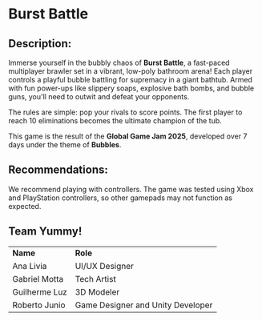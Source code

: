 <h1><strong>Burst Battle</strong></h1>
<h2>Description:</h2>
<p>Immerse yourself in the bubbly chaos of <strong>Burst Battle</strong>, a fast-paced multiplayer brawler set in a vibrant, low-poly bathroom arena! Each player controls a playful bubble battling for supremacy in a giant bathtub. Armed with fun power-ups like slippery soaps, explosive bath bombs, and bubble guns, you'll need to outwit and defeat your opponents.</p>
<p>The rules are simple: pop your rivals to score points. The first player to reach 10 eliminations becomes the ultimate champion of the tub.</p>
<p>This game is the result of the <strong>Global Game Jam 2025</strong>, developed over 7 days under the theme of <strong>Bubbles</strong>.</p>
<h2>Recommendations:</h2>
<p>We recommend playing with controllers. The game was tested using Xbox and PlayStation controllers, so other gamepads may not function as expected.</p>
<h2>Team Yummy!</h2>
<p></p>
<table>
  <tbody>
    <tr>
      <td><strong>Name</strong></td>
      <td><strong>Role</strong></td>
    </tr>
    <tr>
      <td>Ana Livia</td>
      <td>UI/UX Designer</td>
    </tr>
    <tr>
      <td>Gabriel Motta</td>
      <td>Tech Artist</td>
    </tr>
    <tr>
      <td>Guilherme Luz</td>
      <td>3D Modeler</td>
    </tr>
    <tr>
      <td>Roberto Junio</td>
      <td>Game Designer and Unity Developer</td>
    </tr>
  </tbody>
</table>
